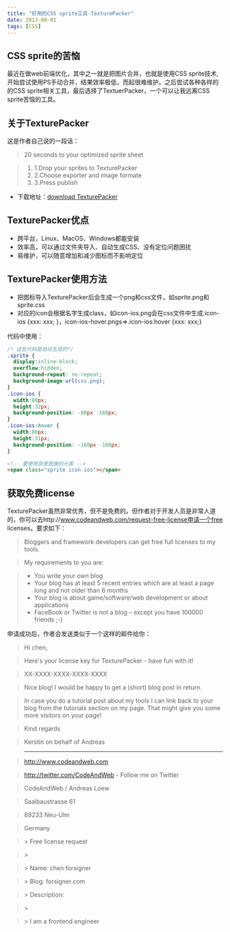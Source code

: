 ```yaml
---
title: "好用的CSS sprite工具-TexturePacker"
date: 2013-08-01
tags: [CSS]
---
```



## CSS sprite的苦恼

最近在做web前端优化，其中之一就是把图片合并，也就是使用CSS
sprite技术,开始尝试使用PS手动合并，结果效率极低，而起很难维护。之后尝试各种各样的的CSS
sprite相关工具，最后选择了TextuerPacker，一个可以让我远离CSS sprite苦恼的工具。
<!-- more -->

## 关于TexturePacker

这是作者自己说的一段话：

> 20 seconds to your optimized sprite sheet

> 1. 1.Drop your sprites to TexturePacker
> 2. 2.Choose exporter and image formate
> 3. 3.Press publish

* 下载地址：[download TexturePacker](http://www.codeandweb.com/texturepacker/download)

## TexturePacker优点
* 跨平台，Linux、MacOS、Windows都能安装
* 效率高，可以通过文件夹导入、自动生成CSS、没有定位问题困扰
* 易维护，可以随意增加和减少图标而不影响定位

## TexturePacker使用方法
* 把图标导入TexturePacker后会生成一个png和css文件，如sprite.png和sprite.css
* 对应的icon会根据名字生成class，如icon-ios.png会在css文件中生成.icon-ios {xxx: xxx; }，icon-ios-hover.pngs=>.icon-ios:hover {xxx: xxx;}

代码中使用：

``` css
/* 这些代码是自动生成的*/
.sprite {
  display:inline-block;
  overflow:hidden;
  background-repeat: no-repeat;
  background-image:url(css.png);
}
.icon-ios {
  width:80px;
  height:32px;
  background-position: -80px -160px;
}
.icon-ios:hover {
  width:80px;
  height:31px;
  background-position: -160px -160px;
}
```

``` html
<!-- 要使用背景图像的元素 -->
<span class="sprite icon-ios"></span>
```

## 获取免费license

TexturePacker虽然非常优秀，但不是免费的。但作者对于开发人员是非常人道的，你可以去http://www.codeandweb.com/request-free-license申请一个free licenses。要求如下：

> Bloggers and framework developers can get free full licenses to my tools.

> My requirements to you are:

> * You write your own blog
> * Your blog has at least 5 recent entries which are at least a page long and not older than 6 months
> * Your blog is about game/software/web development or about applications
> * FaceBook or Twitter is not a blog – except you have 100000 friends ;-)

申请成功后，作者会发送类似于一个这样的邮件给你：

> Hi chen,

> Here's your license key for TexturePacker - have fun with it!

> XX-XXXX-XXXX-XXXX-XXXX


> Nice blog! I would be happy to get a (short) blog post in return.

> In case you do a tutorial post about my tools I can link back to your blog from the tutorials section on my page. That might give you some more visitors on your page!

> Kind regards

> Kerstin on behalf of Andreas

> ---------------------------------------------------------------------------

> http://www.codeandweb.com

> http://twitter.com/CodeAndWeb - Follow me on Twitter


> CodeAndWeb / Andreas Loew

> Saalbaustrasse 61

> 89233 Neu-Ulm

> Germany


> \> Free license request

> \>

> \> Name: chen forsigner

> \> Blog: forsigner.com

> \> Description:

> \>

> \>        I am a frontend engineer
